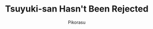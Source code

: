 --- 
slug: "tsuyuki-san-hasn-t-been-rejected"
title: "Tsuyuki-san Hasn't Been Rejected"
publishdate: "2018-12-25"
src: "https://365manga.net/manga/tsuyuki-san-hasn-t-been-rejected"
author: "Pikorasu"
image: "https://data.365manga.net/images/thumbnails/32675-tsuyuki-san-hasn-t-been-rejected.jpg"
tags: ["Comedy","Romance"]
chapters: ["Chapter 30: Not At All"," It's Not Like... [end] ","Chapter 29: Imao-kun Apologizes ","Chapter 28: The Sound Of Silence ","Chapter 27: Sympathy ","Chapter 26: An Unexpected Meeting? ","Chapter 25: Mattsun's Maiden Intuition ","Chapter 24: A Bit Self-aware ","Chapter 23: Tomorrow's Forecast: High Winds Continue ","Chapter 22: Equal ","Chapter 21: An Impossibly Hard Game ","Chapter 20: Habit ","Chapter 19: Before The School Day Ends ","Chapter 18: Was It Just My Imagination? ","Chapter 17: Scene Of The First Love ","Chapter 16: Tsuyuki-san Certification ","Chapter 15: Delusion (unembellished) ","Chapter 14: Recon ","Chapter 13: Lady Killer ","Chapter 12: Love Director ","Chapter 11: A Sweet Fragrance ","Chapter 10: The Anyway Supportive Girl"," Mattsun ","Chapter 9: The Forward Looking Boy"," -imao- ","Chapter 8: Tsuyuki-san"," Past And Present ","Chapter 7: An Unintentional Beanballer ","Chapter 6: Why? ","Chapter 5: A Secret Love ","Chapter 4: Like"," To Venus Or Something? ","Chapter 3: Secret Conversation ","Chapter 2: Normal Everyday ","Chapter 1: A Femme Fatale?"]
chapterlinks: ["https://365manga.net/tsuyuki-san-hasn-t-been-rejected/chapter-30.html","https://365manga.net/tsuyuki-san-hasn-t-been-rejected/chapter-29.html","https://365manga.net/tsuyuki-san-hasn-t-been-rejected/chapter-28.html","https://365manga.net/tsuyuki-san-hasn-t-been-rejected/chapter-27.html","https://365manga.net/tsuyuki-san-hasn-t-been-rejected/chapter-26.html","https://365manga.net/tsuyuki-san-hasn-t-been-rejected/chapter-25.html","https://365manga.net/tsuyuki-san-hasn-t-been-rejected/chapter-24.html","https://365manga.net/tsuyuki-san-hasn-t-been-rejected/chapter-23.html","https://365manga.net/tsuyuki-san-hasn-t-been-rejected/chapter-22.html","https://365manga.net/tsuyuki-san-hasn-t-been-rejected/chapter-21.html","https://365manga.net/tsuyuki-san-hasn-t-been-rejected/chapter-20.html","https://365manga.net/tsuyuki-san-hasn-t-been-rejected/chapter-19.html","https://365manga.net/tsuyuki-san-hasn-t-been-rejected/chapter-18.html","https://365manga.net/tsuyuki-san-hasn-t-been-rejected/chapter-17.html","https://365manga.net/tsuyuki-san-hasn-t-been-rejected/chapter-16.html","https://365manga.net/tsuyuki-san-hasn-t-been-rejected/chapter-15.html","https://365manga.net/tsuyuki-san-hasn-t-been-rejected/chapter-14.html","https://365manga.net/tsuyuki-san-hasn-t-been-rejected/chapter-13.html","https://365manga.net/tsuyuki-san-hasn-t-been-rejected/chapter-12.html","https://365manga.net/tsuyuki-san-hasn-t-been-rejected/chapter-11.html","https://365manga.net/tsuyuki-san-hasn-t-been-rejected/chapter-10.html","https://365manga.net/tsuyuki-san-hasn-t-been-rejected/chapter-9.html","https://365manga.net/tsuyuki-san-hasn-t-been-rejected/chapter-8.html","https://365manga.net/tsuyuki-san-hasn-t-been-rejected/chapter-7.html","https://365manga.net/tsuyuki-san-hasn-t-been-rejected/chapter-6.html","https://365manga.net/tsuyuki-san-hasn-t-been-rejected/chapter-5.html","https://365manga.net/tsuyuki-san-hasn-t-been-rejected/chapter-4.html","https://365manga.net/tsuyuki-san-hasn-t-been-rejected/chapter-3.html","https://365manga.net/tsuyuki-san-hasn-t-been-rejected/chapter-2.html","https://365manga.net/tsuyuki-san-hasn-t-been-rejected/chapter-1.html"]
description: "A girl who can't be honest. Tsyuki-san and a wondefully honest boy, Imao-kun.
Tsuyuki-san hasn't been rejected...definitely hasn't been rejected......!"
---